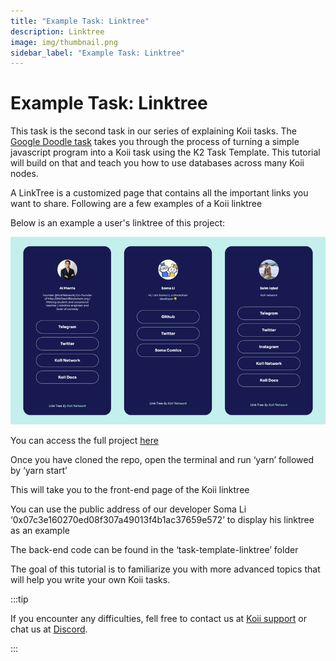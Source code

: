 ```yaml
---
title: "Example Task: Linktree"
description: Linktree
image: img/thumbnail.png
sidebar_label: "Example Task: Linktree"
---
```


# Example Task: Linktree

This task is the second task in our series of explaining Koii tasks. The [Google Doodle task](/develop/microservices-and-tasks/google-doodle-task/) takes you through the process of turning a simple javascript program into a Koii task using the K2 Task Template. This tutorial will build on that and teach you how to use databases across many Koii nodes.

A LinkTree is a customized page that contains all the important links you want to share. Following are a few examples of a Koii linktree 

Below is an example a user's linktree of this project:

![Linktree](../img/linktree.png)

You can access the full project <a href="https://github.com/koii-network/linktree-app" target="_blank">here</a>

Once you have cloned the repo, open the terminal and run ‘yarn’ followed by ‘yarn start’

This will take you to the front-end page of the Koii linktree

You can use the public address of our developer Soma Li ‘0x07c3e160270ed08f307a49013f4b1ac37659e572’ to display his linktree as an example

The back-end code can be found in the ‘task-template-linktree’ folder


The goal of this tutorial is to familiarize you with more advanced topics that will help you write your own Koii tasks.


:::tip

If you encounter any difficulties, fell free to contact us at [Koii support](https://share.hsforms.com/1Nmy8p6zWSN2J2skJn5EcOQc20dg) or chat us at [Discord](https://discord.com/invite/koii).

:::


